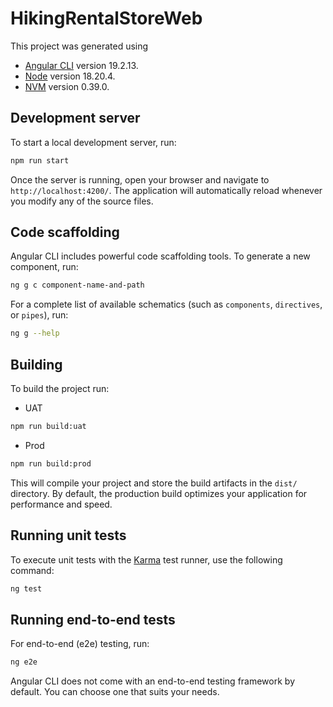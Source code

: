 # HikingRentalStoreWeb

This project was generated using

- [Angular CLI](https://github.com/angular/angular-cli) version 19.2.13.
- [Node](https://nodejs.org/en/download) version 18.20.4.
- [NVM](https://www.freecodecamp.org/news/node-version-manager-nvm-install-guide/) version 0.39.0.

## Development server

To start a local development server, run:

```bash
npm run start
```

Once the server is running, open your browser and navigate to `http://localhost:4200/`. The application will automatically reload whenever you modify any of the source files.

## Code scaffolding

Angular CLI includes powerful code scaffolding tools. To generate a new component, run:

```bash
ng g c component-name-and-path
```

For a complete list of available schematics (such as `components`, `directives`, or `pipes`), run:

```bash
ng g --help
```

## Building

To build the project run:

- UAT

```bash
npm run build:uat
```

- Prod

```bash
npm run build:prod
```

This will compile your project and store the build artifacts in the `dist/` directory. By default, the production build optimizes your application for performance and speed.

## Running unit tests

To execute unit tests with the [Karma](https://karma-runner.github.io) test runner, use the following command:

```bash
ng test
```

## Running end-to-end tests

For end-to-end (e2e) testing, run:

```bash
ng e2e
```

Angular CLI does not come with an end-to-end testing framework by default. You can choose one that suits your needs.
